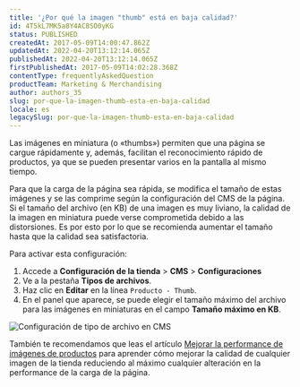 ```yaml
---
title: '¿Por qué la imagen "thumb" está en baja calidad?'
id: 4T5kL7MK5a8Y4AC8SO0yKG
status: PUBLISHED
createdAt: 2017-05-09T14:00:47.862Z
updatedAt: 2022-04-20T13:12:14.065Z
publishedAt: 2022-04-20T13:12:14.065Z
firstPublishedAt: 2017-05-09T14:02:28.368Z
contentType: frequentlyAskedQuestion
productTeam: Marketing & Merchandising
author: authors_35
slug: por-que-la-imagen-thumb-esta-en-baja-calidad
locale: es
legacySlug: por-que-la-imagen-thumb-esta-en-baja-calidad
---
```


Las imágenes en miniatura (o «thumbs») permiten que una página se cargue rápidamente y, además, facilitan el reconocimiento rápido de productos, ya que se pueden presentar varios en la pantalla al mismo tiempo. 

Para que la carga de la página sea rápida, se modifica el tamaño de estas imágenes y se las comprime según la configuración del CMS de la página. Si el tamaño del archivo (en KB) de una imagen es muy liviano, la calidad de la imagen en miniatura puede verse comprometida debido a las distorsiones. Es por esto por lo que se recomienda aumentar el tamaño hasta que la calidad sea satisfactoria.

Para activar esta configuración:

1. Accede a **Configuración de la tienda** > **CMS** > **Configuraciones**
2. Ve a la pestaña **Tipos de archivos**.
3. Haz clic en **Editar** en la línea `Producto - Thumb`.
4. En el panel que aparece, se puede elegir el tamaño máximo del archivo para las imágenes en miniaturas en el campo **Tamaño máximo en KB**.

![Configuración de tipo de archivo en CMS](//images.ctfassets.net/alneenqid6w5/6aprfJCiiT9y05IAsRvwH/3eb78e622efb3066eee570dc342c1a20/ES.PNG)

También te recomendamos que leas el artículo [Mejorar la performance de imágenes de productos](https://help.vtex.com/pt/tutorial/improving-the-performance-of-product-images/) para aprender cómo mejorar la calidad de cualquier imagen de la tienda reduciendo al máximo cualquier alteración en la performance de la carga de la página.
